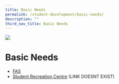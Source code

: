 ```yaml
---
title: Basic Needs
permalink: /student-development/basic-needs/
description: ""
third_nav_title: Basic Needs
---
```

![](/images/Departments/pagebanner1%20(1).jpg)

Basic Needs
===========

*   [FAS](https://staging.d33coz43hxnqna.amplifyapp.com/student-development/basic-needs/fas/)
*   [Student Recreation Centre](https://www.queenstownsec.moe.edu.sg/student-recreation-centre/ "Student Recreation Centre") (LINK DOESNT EXIST)